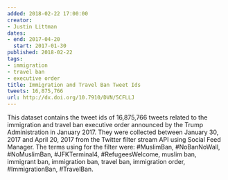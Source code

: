 ```yaml
---
added: 2018-02-22 17:00:00
creator:
- Justin Littman
dates:
- end: 2017-04-20
  start: 2017-01-30
published: 2018-02-22
tags:
- immigration
- travel ban
- executive order
title: Immigration and Travel Ban Tweet Ids
tweets: 16,875,766
url: http://dx.doi.org/10.7910/DVN/5CFLLJ
---
```


This dataset contains the tweet ids of 16,875,766 tweets related to the immigration and travel ban executive order announced by the Trump Administration in January 2017. They were collected between January 30, 2017 and April 20, 2017 from the Twitter filter stream API using Social Feed Manager. The terms using for the filter were: #MuslimBan, #NoBanNoWall, #NoMuslimBan, #JFKTerminal4, #RefugeesWelcome, muslim ban, immigrant ban, immigration ban, travel ban, immigration order, #ImmigrationBan, #TravelBan.

